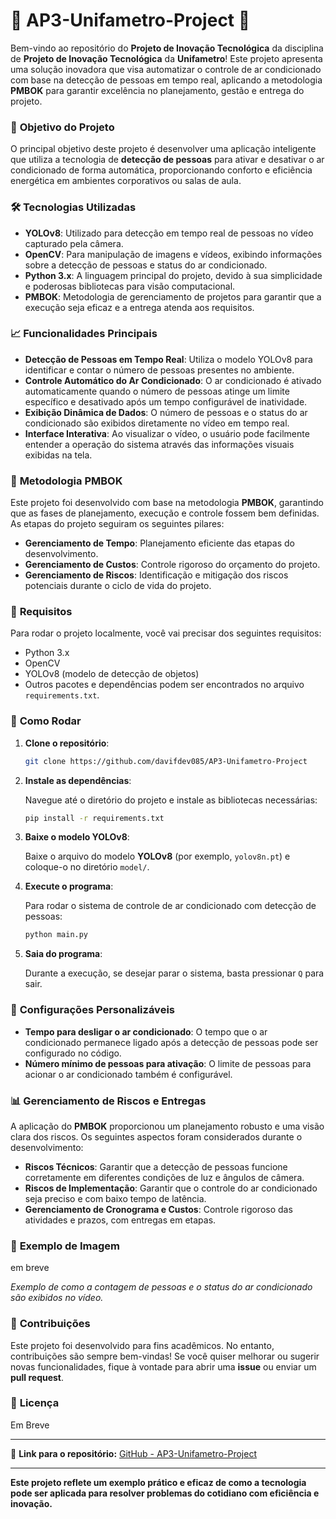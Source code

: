 # 🚀 **AP3-Unifametro-Project** 🚀

Bem-vindo ao repositório do **Projeto de Inovação Tecnológica** da disciplina de **Projeto de Inovação Tecnológica** da **Unifametro**! Este projeto apresenta uma solução inovadora que visa automatizar o controle de ar condicionado com base na detecção de pessoas em tempo real, aplicando a metodologia **PMBOK** para garantir excelência no planejamento, gestão e entrega do projeto.

### 🎯 **Objetivo do Projeto**

O principal objetivo deste projeto é desenvolver uma aplicação inteligente que utiliza a tecnologia de **detecção de pessoas** para ativar e desativar o ar condicionado de forma automática, proporcionando conforto e eficiência energética em ambientes corporativos ou salas de aula.

### 🛠️ **Tecnologias Utilizadas**

- **YOLOv8**: Utilizado para detecção em tempo real de pessoas no vídeo capturado pela câmera.
- **OpenCV**: Para manipulação de imagens e vídeos, exibindo informações sobre a detecção de pessoas e status do ar condicionado.
- **Python 3.x**: A linguagem principal do projeto, devido à sua simplicidade e poderosas bibliotecas para visão computacional.
- **PMBOK**: Metodologia de gerenciamento de projetos para garantir que a execução seja eficaz e a entrega atenda aos requisitos.

### 📈 **Funcionalidades Principais**

- **Detecção de Pessoas em Tempo Real**: Utiliza o modelo YOLOv8 para identificar e contar o número de pessoas presentes no ambiente.
- **Controle Automático do Ar Condicionado**: O ar condicionado é ativado automaticamente quando o número de pessoas atinge um limite específico e desativado após um tempo configurável de inatividade.
- **Exibição Dinâmica de Dados**: O número de pessoas e o status do ar condicionado são exibidos diretamente no vídeo em tempo real.
- **Interface Interativa**: Ao visualizar o vídeo, o usuário pode facilmente entender a operação do sistema através das informações visuais exibidas na tela.

### 🚀 **Metodologia PMBOK**

Este projeto foi desenvolvido com base na metodologia **PMBOK**, garantindo que as fases de planejamento, execução e controle fossem bem definidas. As etapas do projeto seguiram os seguintes pilares:

- **Gerenciamento de Tempo**: Planejamento eficiente das etapas do desenvolvimento.
- **Gerenciamento de Custos**: Controle rigoroso do orçamento do projeto.
- **Gerenciamento de Riscos**: Identificação e mitigação dos riscos potenciais durante o ciclo de vida do projeto.

### 🧰 **Requisitos**

Para rodar o projeto localmente, você vai precisar dos seguintes requisitos:

- Python 3.x
- OpenCV
- YOLOv8 (modelo de detecção de objetos)
- Outros pacotes e dependências podem ser encontrados no arquivo `requirements.txt`.

### 📝 **Como Rodar**

1. **Clone o repositório**:

    ```bash
    git clone https://github.com/davifdev085/AP3-Unifametro-Project
    ```

2. **Instale as dependências**:

    Navegue até o diretório do projeto e instale as bibliotecas necessárias:

    ```bash
    pip install -r requirements.txt
    ```

3. **Baixe o modelo YOLOv8**:

    Baixe o arquivo do modelo **YOLOv8** (por exemplo, `yolov8n.pt`) e coloque-o no diretório `model/`.

4. **Execute o programa**:

    Para rodar o sistema de controle de ar condicionado com detecção de pessoas:

    ```bash
    python main.py
    ```

5. **Saia do programa**:

    Durante a execução, se desejar parar o sistema, basta pressionar `Q` para sair.

### 🔧 **Configurações Personalizáveis**

- **Tempo para desligar o ar condicionado**: O tempo que o ar condicionado permanece ligado após a detecção de pessoas pode ser configurado no código.
- **Número mínimo de pessoas para ativação**: O limite de pessoas para acionar o ar condicionado também é configurável.

### 📊 **Gerenciamento de Riscos e Entregas**

A aplicação do **PMBOK** proporcionou um planejamento robusto e uma visão clara dos riscos. Os seguintes aspectos foram considerados durante o desenvolvimento:

- **Riscos Técnicos**: Garantir que a detecção de pessoas funcione corretamente em diferentes condições de luz e ângulos de câmera.
- **Riscos de Implementação**: Garantir que o controle do ar condicionado seja preciso e com baixo tempo de latência.
- **Gerenciamento de Cronograma e Custos**: Controle rigoroso das atividades e prazos, com entregas em etapas.

### 🎨 **Exemplo de Imagem**

em breve

*Exemplo de como a contagem de pessoas e o status do ar condicionado são exibidos no vídeo.*

### 🚧 **Contribuições**

Este projeto foi desenvolvido para fins acadêmicos. No entanto, contribuições são sempre bem-vindas! Se você quiser melhorar ou sugerir novas funcionalidades, fique à vontade para abrir uma **issue** ou enviar um **pull request**.

### 📜 **Licença**

Em Breve

---

🔗 **Link para o repositório:** [GitHub - AP3-Unifametro-Project](<https://github.com/davifdev085/AP3-Unifametro-Project>)

---

**Este projeto reflete um exemplo prático e eficaz de como a tecnologia pode ser aplicada para resolver problemas do cotidiano com eficiência e inovação.**
